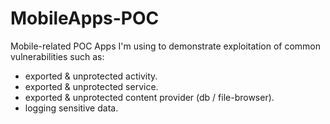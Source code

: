 # MobileApps-POC

Mobile-related POC Apps I'm using to demonstrate exploitation of common vulnerabilities such as:

- exported & unprotected activity.
- exported & unprotected service.
- exported & unprotected content provider (db / file-browser).
- logging sensitive data.
